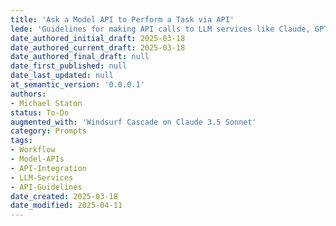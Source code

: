 ```yaml
---
title: 'Ask a Model API to Perform a Task via API'
lede: 'Guidelines for making API calls to LLM services like Claude, GPT-4, and Groq'
date_authored_initial_draft: 2025-03-18
date_authored_current_draft: 2025-03-18
date_authored_final_draft: null
date_first_published: null
date_last_updated: null
at_semantic_version: '0.0.0.1'
authors: 
- Michael Staton
status: To-Do
augmented_with: 'Windsurf Cascade on Claude 3.5 Sonnet'
category: Prompts
tags:
- Workflow
- Model-APIs
- API-Integration
- LLM-Services
- API-Guidelines
date_created: 2025-03-18
date_modified: 2025-04-11
---
```


